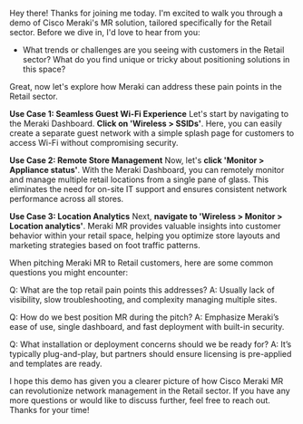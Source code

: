 Hey there! Thanks for joining me today. I'm excited to walk you through a demo of Cisco Meraki's MR solution, tailored specifically for the Retail sector. Before we dive in, I'd love to hear from you:

- What trends or challenges are you seeing with customers in the Retail sector? What do you find unique or tricky about positioning solutions in this space?

Great, now let's explore how Meraki can address these pain points in the Retail sector.

**Use Case 1: Seamless Guest Wi-Fi Experience**
Let's start by navigating to the Meraki Dashboard. **Click on 'Wireless > SSIDs'**. Here, you can easily create a separate guest network with a simple splash page for customers to access Wi-Fi without compromising security.

**Use Case 2: Remote Store Management**
Now, let's **click 'Monitor > Appliance status'**. With the Meraki Dashboard, you can remotely monitor and manage multiple retail locations from a single pane of glass. This eliminates the need for on-site IT support and ensures consistent network performance across all stores.

**Use Case 3: Location Analytics**
Next, **navigate to 'Wireless > Monitor > Location analytics'**. Meraki MR provides valuable insights into customer behavior within your retail space, helping you optimize store layouts and marketing strategies based on foot traffic patterns.

When pitching Meraki MR to Retail customers, here are some common questions you might encounter:

Q: What are the top retail pain points this addresses?
A: Usually lack of visibility, slow troubleshooting, and complexity managing multiple sites.

Q: How do we best position MR during the pitch?
A: Emphasize Meraki’s ease of use, single dashboard, and fast deployment with built-in security.

Q: What installation or deployment concerns should we be ready for?
A: It’s typically plug-and-play, but partners should ensure licensing is pre-applied and templates are ready.

I hope this demo has given you a clearer picture of how Cisco Meraki MR can revolutionize network management in the Retail sector. If you have any more questions or would like to discuss further, feel free to reach out. Thanks for your time!